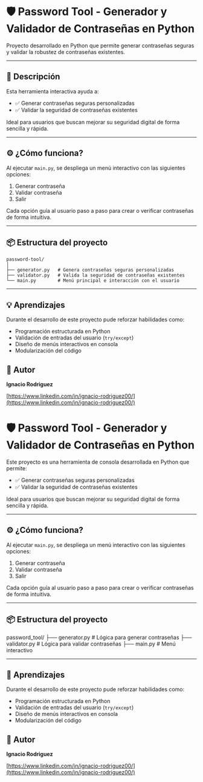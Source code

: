 # 🛡️ Password Tool - Generador y Validador de Contraseñas en Python

Proyecto desarrollado en Python que permite generar contraseñas seguras y validar la robustez de contraseñas existentes.

---

## 📌 Descripción

Esta herramienta interactiva ayuda a:

- ✅ Generar contraseñas seguras personalizadas
- ✅ Validar la seguridad de contraseñas existentes

Ideal para usuarios que buscan mejorar su seguridad digital de forma sencilla y rápida.

---

## ⚙️ ¿Cómo funciona?

Al ejecutar `main.py`, se despliega un menú interactivo con las siguientes opciones:

1. Generar contraseña
2. Validar contraseña
3. Salir

Cada opción guía al usuario paso a paso para crear o verificar contraseñas de forma intuitiva.

---

## 📦 Estructura del proyecto

```
password-tool/
│
├── generator.py   # Genera contraseñas seguras personalizadas
├── validator.py   # Valida la seguridad de contraseñas existentes
└── main.py        # Menú principal e interacción con el usuario 
```

---

## 💡 Aprendizajes

Durante el desarrollo de este proyecto pude reforzar habilidades como:

- Programación estructurada en Python
- Validación de entradas del usuario (`try/except`)
- Diseño de menús interactivos en consola
- Modularización del código

## 📌 Autor

**Ignacio Rodriguez**  

[https://www.linkedin.com/in/ignacio-rodriguez00/](https://www.linkedin.com/in/ignacio-rodriguez00/)  

# 🛡️ Password Tool - Generador y Validador de Contraseñas en Python

Este proyecto es una herramienta de consola desarrollada en Python que permite:

- ✅ Generar contraseñas seguras personalizadas
- ✅ Validar la seguridad de contraseñas existentes

Ideal para usuarios que buscan mejorar su seguridad digital de forma sencilla y rápida.

---

## ⚙️ ¿Cómo funciona?

Al ejecutar `main.py`, se despliega un menú interactivo con las siguientes opciones:

1. Generar contraseña
2. Validar contraseña
3. Salir

Cada opción guía al usuario paso a paso para crear o verificar contraseñas de forma intuitiva.

---

## 📦 Estructura del proyecto

password_tool/
├── generator.py # Lógica para generar contraseñas
├── validator.py # Lógica para validar contraseñas
├── main.py # Menú interactivo

---

## 🧠 Aprendizajes

Durante el desarrollo de este proyecto pude reforzar habilidades como:

- Programación estructurada en Python
- Validación de entradas del usuario (`try/except`)
- Diseño de menús interactivos en consola
- Modularización del código

## 📌 Autor

**Ignacio Rodriguez**  

[https://www.linkedin.com/in/ignacio-rodriguez00/](https://www.linkedin.com/in/ignacio-rodriguez00/)  
